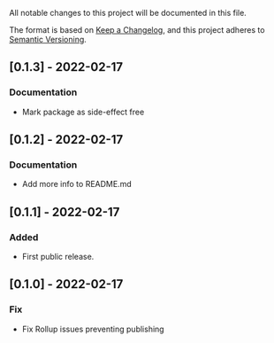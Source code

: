 All notable changes to this project will be documented in this file.

The format is based on [Keep a Changelog](https://keepachangelog.com/en/1.0.0/),
and this project adheres to [Semantic Versioning](https://semver.org/spec/v2.0.0.html).

## [0.1.3] - 2022-02-17

### Documentation

- Mark package as side-effect free

## [0.1.2] - 2022-02-17

### Documentation

- Add more info to README.md

## [0.1.1] - 2022-02-17

### Added

- First public release.

## [0.1.0] - 2022-02-17

### Fix

- Fix Rollup issues preventing publishing
